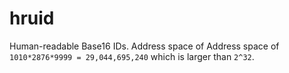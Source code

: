 # hruid

Human-readable Base16 IDs. Address space of Address space of `1010*2876*9999 = 29,044,695,240` which is larger than `2^32`.

